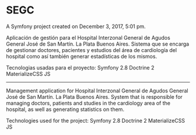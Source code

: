 SEGC
====
A Symfony project created on December 3, 2017, 5:01 pm.

Aplicación de gestión para el Hospital Interzonal General de Agudos General José de San Martín. La Plata Buenos Aires.
Sistema que se encarga de gestionar doctores, pacientes y estudios del área de cardiología del hospital como así también generar estadísticas de los mismos.

Tecnologias usadas para el proyecto: Symfony 2.8 Doctrine 2 MaterializeCSS JS

------------------------------------------------

Management application for Hospital Interzonal General de Agudos General José de San Martín. La Plata Buenos Aires.
System that is responsible for managing doctors, patients and studies in the cardiology area of the hospital, as well as generating statistics on them.

Technologies used for the project: Symfony 2.8 Doctrine 2 MaterializeCSS JS
